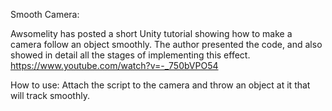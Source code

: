  Smooth Camera:

Awsomelity has posted a short Unity tutorial showing how to make a camera follow an object smoothly. The author presented the code, and also showed in detail all the stages of implementing this effect. 
https://www.youtube.com/watch?v=-_750bVPO54

 How to use:
Attach the script to the camera and throw an object at it that will track smoothly.
